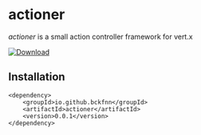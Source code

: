 # actioner

_actioner_ is a small action controller framework for vert.x 


[ ![Download](https://api.bintray.com/packages/bckfnn/maven/taggersty/images/download.svg) ](https://bintray.com/bckfnn/maven/taggersty/_latestVersion)

## Installation

    <dependency>
        <groupId>io.github.bckfnn</groupId>
        <artifactId>actioner</artifactId>
        <version>0.0.1</version>
    </dependency>

